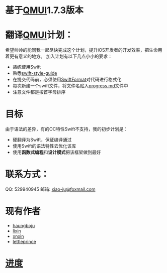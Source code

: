 # 基于[QMUI](https://github.com/QMUI/QMUI_iOS)1.7.3版本

# 翻译[QMUI](https://github.com/QMUI/QMUI_iOS)计划：
希望帅帅的能同我一起尽快完成这个计划，提升iOS开发者的开发效率，把生命用着更有意义的地方。
加入计划有以下几点小小的要求：
* 熟练使用Swift
* 熟悉[swift-style-guide](https://github.com/raywenderlich/swift-style-guide)
* 在提交代码前，必须使用[SwiftFormat](https://github.com/nicklockwood/SwiftFormat)对代码进行格式化
* 每次新建一个swift文件，将文件名贴入[progress.md](https://github.com/huangboju/QMUI.swift/blob/master/progress.md)文件中
* 注意文件都是按首字母排序

# 目标
由于语法的差异，有的OC特性Swift不支持，我的初步计划是：
* 硬翻译为Swift，保证编译通过
* 使用Swift的语法特性去优化该库
* 使用**函数式编程**和**设计模式**把该框架做到最好

# 联系方式：
QQ: 529940945
邮箱: xiao-ju@foxmail.com

# 现有作者
* [haungboju](https://github.com/huangboju)
* [lixin](https://github.com/lixin147741)
* [xnxin](https://github.com/xnxin)
* [lettleprince](https://github.com/lettleprince)

# [进度](https://github.com/huangboju/QMUI.swift/blob/master/progress.md)
